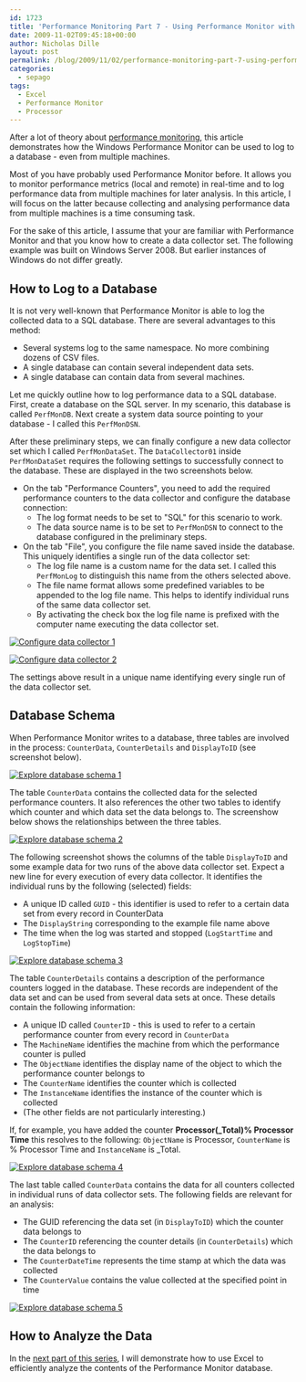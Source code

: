 ```yaml
---
id: 1723
title: 'Performance Monitoring Part 7 - Using Performance Monitor with a Database'
date: 2009-11-02T09:45:18+00:00
author: Nicholas Dille
layout: post
permalink: /blog/2009/11/02/performance-monitoring-part-7-using-performance-monitor-with-a-database/
categories:
  - sepago
tags:
  - Excel
  - Performance Monitor
  - Processor
---
```

After a lot of theory about [performance monitoring](/blog/tags#performance/), this article demonstrates how the Windows Performance Monitor can be used to log to a database - even from multiple machines.

Most of you have probably used Performance Monitor before. It allows you to monitor performance metrics (local and remote) in real-time and to log performance data from multiple machines for later analysis. In this article, I will focus on the latter because collecting and analysing performance data from multiple machines is a time consuming task.

<!--more-->

For the sake of this article, I assume that your are familiar with Performance Monitor and that you know how to create a data collector set. The following example was built on Windows Server 2008. But earlier instances of Windows do not differ greatly.

## How to Log to a Database

It is not very well-known that Performance Monitor is able to log the collected data to a SQL database. There are several advantages to this method:

  * Several systems log to the same namespace. No more combining dozens of CSV files.
  * A single database can contain several independent data sets.
  * A single database can contain data from several machines.

Let me quickly outline how to log performance data to a SQL database. First, create a database on the SQL server. In my scenario, this database is called `PerfMonDB`. Next create a system data source pointing to your database - I called this `PerfMonDSN`.

After these preliminary steps, we can finally configure a new data collector set which I called `PerfMonDataSet`. The `DataCollector01` inside `PerfMonDataSet` requires the following settings to successfully connect to the database. These are displayed in the two screenshots below.

  * On the tab "Performance Counters", you need to add the required performance counters to the data collector and configure the database connection: 
      * The log format needs to be set to "SQL" for this scenario to work.
      * The data source name is to be set to `PerfMonDSN` to connect to the database configured in the preliminary steps.
  * On the tab "File", you configure the file name saved inside the database. This uniquely identifies a single run of the data collector set: 
      * The log file name is a custom name for the data set. I called this `PerfMonLog` to distinguish this name from the others selected above.
      * The file name format allows some predefined variables to be appended to the log file name. This helps to identify individual runs of the same data collector set.
      * By activating the check box the log file name is prefixed with the computer name executing the data collector set.

[![Configure data collector 1](/media/2009/11/datacollector01counters.png)](/media/2009/11/datacollector01counters.png)

[![Configure data collector 2](/media/2009/11/datacollector01file.png)](/media/2009/11/datacollector01file.png)

The settings above result in a unique name identifying every single run of the data collector set.

## Database Schema

When Performance Monitor writes to a database, three tables are involved in the process: `CounterData`, `CounterDetails` and `DisplayToID` (see screenshot below).

[![Explore database schema 1](/media/2009/11/tables.png)](/media/2009/11/tables.png)

The table `CounterData` contains the collected data for the selected performance counters. It also references the other two tables to identify which counter and which data set the data belongs to. The screenshow below shows the relationships between the three tables.

[![Explore database schema 2](/media/2009/11/databaseschema.png)](/media/2009/11/databaseschema.png)

The following screenshot shows the columns of the table `DisplayToID` and some example data for two runs of the above data collector set. Expect a new line for every execution of every data collector. It identifies the individual runs by the following (selected) fields:

  * A unique ID called `GUID` - this identifier is used to refer to a certain data set from every record in CounterData
  * The `DisplayString` corresponding to the example file name above
  * The time when the log was started and stopped (`LogStartTime` and `LogStopTime`)

[![Explore database schema 3](/media/2009/11/displaytoid.png)](/media/2009/11/displaytoid.png)

The table `CounterDetails` contains a description of the performance counters logged in the database. These records are independent of the data set and can be used from several data sets at once. These details contain the following information:

  * A unique ID called `CounterID` - this is used to refer to a certain performance counter from every record in `CounterData`
  * The `MachineName` identifies the machine from which the performance counter is pulled
  * The `ObjectName` identifies the display name of the object to which the performance counter belongs to
  * The `CounterName` identifies the counter which is collected
  * The `InstanceName` identifies the instance of the counter which is collected
  * (The other fields are not particularly interesting.)

If, for example, you have added the counter **Processor(_Total)\% Processor Time** this resolves to the following: `ObjectName` is Processor, `CounterName` is % Processor Time and `InstanceName` is _Total.

[![Explore database schema 4](/media/2009/11/counterdetails.png)](/media/2009/11/counterdetails.png)

The last table called `CounterData` contains the data for all counters collected in individual runs of data collector sets. The following fields are relevant for an analysis:

  * The GUID referencing the data set (in `DisplayToID`) which the counter data belongs to
  * The `CounterID` referencing the counter details (in `CounterDetails`) which the data belongs to
  * The `CounterDateTime` represents the time stamp at which the data was collected
  * The `CounterValue` contains the value collected at the specified point in time

[![Explore database schema 5](/media/2009/11/counterdata.png)](/media/2009/11/counterdata.png)

## How to Analyze the Data

In the [next part of this series](/blog/2009/11/02/performance-monitoring-part-8-analyzing-a-performance-monitor-database-using-excel), I will demonstrate how to use Excel to efficiently analyze the contents of the Performance Monitor database.
